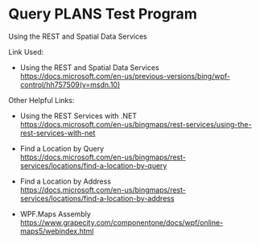 # Query PLANS Test Program
Using the REST and Spatial Data Services  
  
Link Used:  
- Using the REST and Spatial Data Services  
https://docs.microsoft.com/en-us/previous-versions/bing/wpf-control/hh757509(v=msdn.10)  

Other Helpful Links:  
- Using the REST Services with .NET  
https://docs.microsoft.com/en-us/bingmaps/rest-services/using-the-rest-services-with-net

- Find a Location by Query  
https://docs.microsoft.com/en-us/bingmaps/rest-services/locations/find-a-location-by-query

- Find a Location by Address  
https://docs.microsoft.com/en-us/bingmaps/rest-services/locations/find-a-location-by-address

- WPF.Maps Assembly  
https://www.grapecity.com/componentone/docs/wpf/online-maps5/webindex.html
